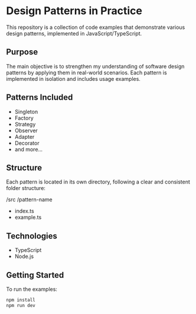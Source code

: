 # Design Patterns in Practice

This repository is a collection of code examples that demonstrate various design patterns, implemented in JavaScript/TypeScript.

## Purpose

The main objective is to strengthen my understanding of software design patterns by applying them in real-world scenarios. Each pattern is implemented in isolation and includes usage examples.

## Patterns Included

- Singleton
- Factory
- Strategy
- Observer
- Adapter
- Decorator
- and more...

## Structure

Each pattern is located in its own directory, following a clear and consistent folder structure:

/src
/pattern-name

- index.ts
- example.ts

## Technologies

- TypeScript
- Node.js

## Getting Started

To run the examples:

```bash
npm install
npm run dev
```
